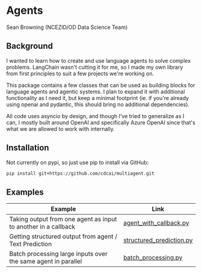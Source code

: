 # Agents
Sean Browning (NCEZID/OD Data Science Team)

## Background

I wanted to learn how to create and use language agents to solve complex problems. LangChain wasn't cutting it for me, so I made my own library from first principles to suit a few projects we're working on.

This package contains a few classes that can be used as building blocks for language agents and agentic systems. I plan to expand it with additional functionality as I need it, but keep a minimal footprint (ie. if you're already using openai and pydantic, this should bring no additional dependencies).

All code uses asyncio by design, and though I've tried to generalize as I can, I mostly built around OpenAI and specifically Azure OpenAI since that's what we are allowed to work with internally.

## Installation

Not currently on pypi, so just use pip to install via GitHub:

```sh
pip install git+https://github.com/cdcai/multiagent.git
```

## Examples

| Example | Link |
| ---- | ---- |
| Taking output from one agent as input to another in a callback | [agent_with_callback.py](examples/agent_with_callback.py) |
| Getting structured output from agent / Text Prediction | [structured_prediction.py](examples/structured_prediction.py) |
| Batch processing large inputs over the same agent in parallel | [batch_processing.py](examples/batch_processing.py) |
